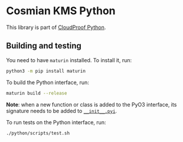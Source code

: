 # Cosmian KMS Python

This library is part of [CloudProof Python](https://github.com/Cosmian/cloudproof_python).

## Building and testing

You need to have `maturin` installed. To install it, run:

```bash
python3 -m pip install maturin 
```

To build the Python interface, run:

```bash
maturin build --release
```

__Note__: when a new function or class is added to the PyO3 interface, its signature needs to be added to [`__init__.pyi`](../../python/cosmian_kms/__init__.pyi).

To run tests on the Python interface, run:

```bash
./python/scripts/test.sh
```
